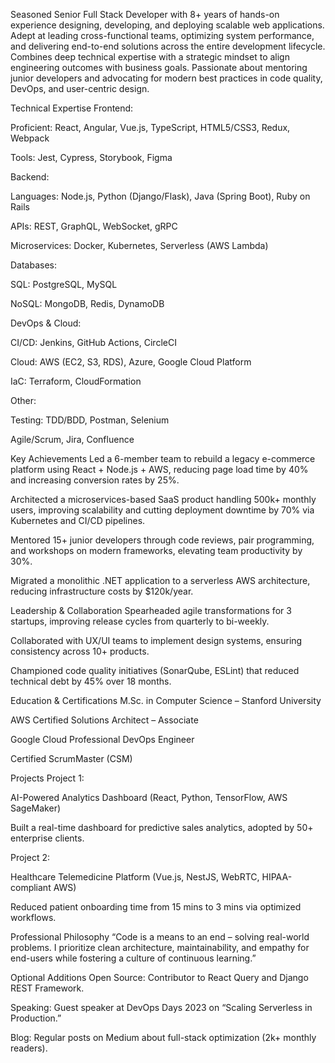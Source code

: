 Seasoned Senior Full Stack Developer with 8+ years of hands-on experience designing, developing, and deploying scalable web applications. Adept at leading cross-functional teams, optimizing system performance, and delivering end-to-end solutions across the entire development lifecycle. Combines deep technical expertise with a strategic mindset to align engineering outcomes with business goals. Passionate about mentoring junior developers and advocating for modern best practices in code quality, DevOps, and user-centric design.

Technical Expertise
Frontend:

Proficient: React, Angular, Vue.js, TypeScript, HTML5/CSS3, Redux, Webpack

Tools: Jest, Cypress, Storybook, Figma

Backend:

Languages: Node.js, Python (Django/Flask), Java (Spring Boot), Ruby on Rails

APIs: REST, GraphQL, WebSocket, gRPC

Microservices: Docker, Kubernetes, Serverless (AWS Lambda)

Databases:

SQL: PostgreSQL, MySQL

NoSQL: MongoDB, Redis, DynamoDB

DevOps & Cloud:

CI/CD: Jenkins, GitHub Actions, CircleCI

Cloud: AWS (EC2, S3, RDS), Azure, Google Cloud Platform

IaC: Terraform, CloudFormation

Other:

Testing: TDD/BDD, Postman, Selenium

Agile/Scrum, Jira, Confluence

Key Achievements
Led a 6-member team to rebuild a legacy e-commerce platform using React + Node.js + AWS, reducing page load time by 40% and increasing conversion rates by 25%.

Architected a microservices-based SaaS product handling 500k+ monthly users, improving scalability and cutting deployment downtime by 70% via Kubernetes and CI/CD pipelines.

Mentored 15+ junior developers through code reviews, pair programming, and workshops on modern frameworks, elevating team productivity by 30%.

Migrated a monolithic .NET application to a serverless AWS architecture, reducing infrastructure costs by $120k/year.

Leadership & Collaboration
Spearheaded agile transformations for 3 startups, improving release cycles from quarterly to bi-weekly.

Collaborated with UX/UI teams to implement design systems, ensuring consistency across 10+ products.

Championed code quality initiatives (SonarQube, ESLint) that reduced technical debt by 45% over 18 months.

Education & Certifications
M.Sc. in Computer Science – Stanford University

AWS Certified Solutions Architect – Associate

Google Cloud Professional DevOps Engineer

Certified ScrumMaster (CSM)

Projects
Project 1:

AI-Powered Analytics Dashboard (React, Python, TensorFlow, AWS SageMaker)

Built a real-time dashboard for predictive sales analytics, adopted by 50+ enterprise clients.

Project 2:

Healthcare Telemedicine Platform (Vue.js, NestJS, WebRTC, HIPAA-compliant AWS)

Reduced patient onboarding time from 15 mins to 3 mins via optimized workflows.

Professional Philosophy
“Code is a means to an end – solving real-world problems. I prioritize clean architecture, maintainability, and empathy for end-users while fostering a culture of continuous learning.”

Optional Additions
Open Source: Contributor to React Query and Django REST Framework.

Speaking: Guest speaker at DevOps Days 2023 on “Scaling Serverless in Production.”

Blog: Regular posts on Medium about full-stack optimization (2k+ monthly readers).
